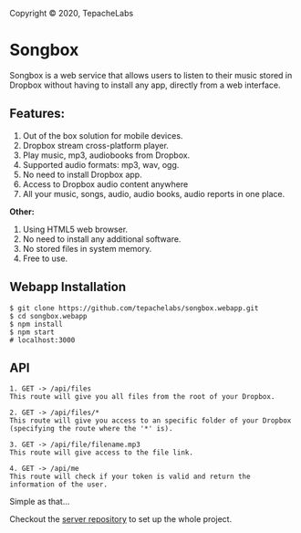 Copyright © 2020, TepacheLabs

# Songbox

Songbox is a web service that allows users to listen to their music stored in Dropbox without having to install any app, directly from a web interface.

## Features:

1. Out of the box solution for mobile devices.
2. Dropbox stream cross-platform player.
3. Play music, mp3, audiobooks from Dropbox.
4. Supported audio formats: mp3, wav, ogg.
5. No need to install Dropbox app.
6. Access to Dropbox audio content anywhere
7. All your music, songs, audio, audio books, audio reports in one place.

**Other:**

1. Using HTML5 web browser.
2. No need to install any additional software.
3. No stored files in system memory.
4. Free to use.

## Webapp Installation

```shell script
$ git clone https://github.com/tepachelabs/songbox.webapp.git
$ cd songbox.webapp
$ npm install
$ npm start
# localhost:3000
```

## API
```
1. GET -> /api/files
This route will give you all files from the root of your Dropbox.

2. GET -> /api/files/*
This route will give you access to an specific folder of your Dropbox (specifying the route where the '*' is).

3. GET -> /api/file/filename.mp3
This route will give access to the file link.

4. GET -> /api/me
This route will check if your token is valid and return the information of the user.
```
Simple as that...

Checkout the [server repository](https://github.com/tepachelabs/songbox.api) to set up the whole project.